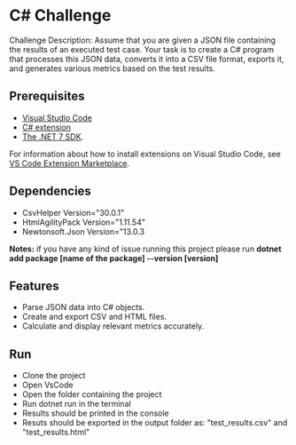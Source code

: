 # C# Challenge

Challenge Description: Assume that you are given a JSON file containing the results of an executed test case. Your task is to create a C# program that processes this JSON data, converts it into a CSV file format, exports it, and generates various metrics based on the test results.

## Prerequisites
- [Visual Studio Code](https://code.visualstudio.com)
- [C# extension](https://marketplace.visualstudio.com/items?itemName=ms-dotnettools.csharp)
- [The .NET 7 SDK](https://dotnet.microsoft.com/en-us/download/dotnet/7.0).

For information about how to install extensions on Visual Studio Code, see [VS Code Extension Marketplace](https://code.visualstudio.com/docs/editor/extension-marketplace).

## Dependencies
- CsvHelper Version="30.0.1"
- HtmlAgilityPack Version="1.11.54"
- Newtonsoft.Json Version="13.0.3

**Notes:** if you have any kind of issue running this project please run **dotnet add package [name of the package] --version [version]**

## Features

- Parse JSON data into C# objects.
- Create and export CSV and HTML files.
- Calculate and display relevant metrics accurately.
  
## Run
- Clone the project
- Open VsCode
- Open the folder containing the project
- Run dotnet run in the terminal
- Results should be printed in the console
- Resuts should be exported in the output folder as: "test_results.csv" and "test_results.html"




